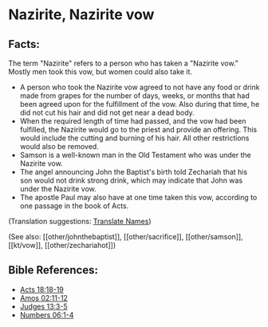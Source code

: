 # Nazirite, Nazirite vow #

## Facts: ##

The term "Nazirite" refers to a person who has taken a "Nazirite vow." Mostly men took this vow, but women could also take it.

* A person who took the Nazirite vow agreed to not have any food or drink made from grapes for the number of days, weeks, or months that had been agreed upon for the fulfillment of the vow. Also during that time, he did not cut his hair and did not get near a dead body.
* When the required length of time had passed, and the vow had been fulfilled, the Nazirite would go to the priest and provide an offering. This would include the cutting and burning of his hair. All other restrictions would also be removed.
* Samson is a well-known man in the Old Testament who was under the Nazirite vow.
* The angel announcing John the Baptist's birth told Zechariah that his son would not drink strong drink, which may indicate that John was under the Nazirite vow.
* The apostle Paul may also have at one time taken this vow, according to one passage in the book of Acts.

(Translation suggestions: [Translate Names](en/ta-vol1/translate/man/translate-names))

(See also: [[other/johnthebaptist]], [[other/sacrifice]], [[other/samson]], [[kt/vow]], [[other/zechariahot]])

## Bible References: ##

* [Acts 18:18-19](en/tn/act/help/18/18)
* [Amos 02:11-12](en/tn/amo/help/02/11)
* [Judges 13:3-5](en/tn/jdg/help/13/03)
* [Numbers 06:1-4](en/tn/num/help/06/01)